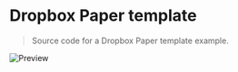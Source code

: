 # Dropbox Paper template

> Source code for a Dropbox Paper template example.

![Preview](https://user-images.githubusercontent.com/6137112/32421182-c55c3a76-c263-11e7-80ce-be7cb35efcc9.png)

